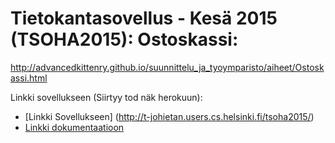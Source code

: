 
# Tietokantasovellus - Kesä 2015 (TSOHA2015): Ostoskassi:

http://advancedkittenry.github.io/suunnittelu_ja_tyoymparisto/aiheet/Ostoskassi.html

Linkki sovellukseen (Siirtyy tod näk herokuun):

* [Linkki Sovellukseen] (http://t-johietan.users.cs.helsinki.fi/tsoha2015/)
* [Linkki dokumentaatioon](https://github.com/jehie/tsoha2015k/blob/master/doc/Dokumentaatio.pdf)

